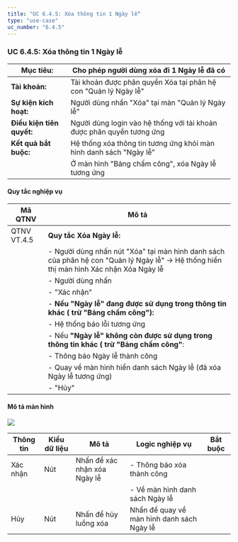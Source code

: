 ```yaml
---
title: "UC 6.4.5: Xóa thông tin 1 Ngày lễ"
type: "use-case"
uc_number: "6.4.5"
---
```


### UC 6.4.5: Xóa thông tin 1 Ngày lễ

| **Mục tiêu:** | Cho phép người dùng xóa đi 1 Ngày lễ đã có |
| --- | --- |
| **Tài khoản:** | Tài khoản được phân quyền Xóa tại phân hệ con "Quản lý Ngày lễ" |
| **Sự kiện kích hoạt:** | Người dùng nhấn "Xóa" tại màn "Quản lý Ngày lễ" |
| **Điều kiện tiên quyết:** | Người dùng login vào hệ thống với tài khoản được phân quyền tương ứng |
| **Kết quả bắt buộc:** | Hệ thống xóa thông tin tương ứng khỏi màn hình danh sách "Ngày lễ" |
|  | Ở màn hình "Bảng chấm công", xóa Ngày lễ tương ứng |

#### Quy tắc nghiệp vụ

| **Mã QTNV** | **Mô tả** |
| --- | --- |
| QTNV VT.4.5 | **Quy tắc Xóa Ngày lễ:** |
|  | - Người dùng nhấn nút "Xóa" tại màn hình danh sách của phân hệ con "Quản lý Ngày lễ" → Hệ thống hiển thị màn hình Xác nhận Xóa Ngày lễ |
|  | - Người dùng nhấn |
|  | - "Xác nhận" |
|  | - **Nếu "Ngày lễ" đang được sử dụng trong thông tin khác ( trừ "Bảng chấm công"):** |
|  | - Hệ thống báo lỗi tương ứng |
|  | - Nếu **"Ngày lễ" không còn được sử dụng trong thông tin khác ( trừ "Bảng chấm công"**: |
|  | - Thông báo Ngày lễ thành công |
|  | - Quay về màn hình hiển danh sách Ngày lễ (đã xóa Ngày lễ tương ứng) |
|  | - "Hủy" |

#### Mô tả màn hình

![](media/image26.png)

| **Thông tin** | **Kiểu dữ liệu** | **Mô tả** | **Logic nghiệp vụ** | **Bắt buộc** |
| --- | --- | --- | --- | --- |
| Xác nhận | Nút | Nhấn để xác nhận xóa Ngày lễ | \- Thông báo xóa thành công |  |
|  |  |  | \- Về màn hình danh sách Ngày lễ |  |
| Hủy | Nút | Nhấn để hủy luồng xóa | Nhấn để quay về màn hình danh sách Ngày lễ |  |
